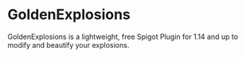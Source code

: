 # GoldenExplosions

GoldenExplosions is a lightweight, free Spigot Plugin for 1.14 and up to modify and beautify your explosions.
